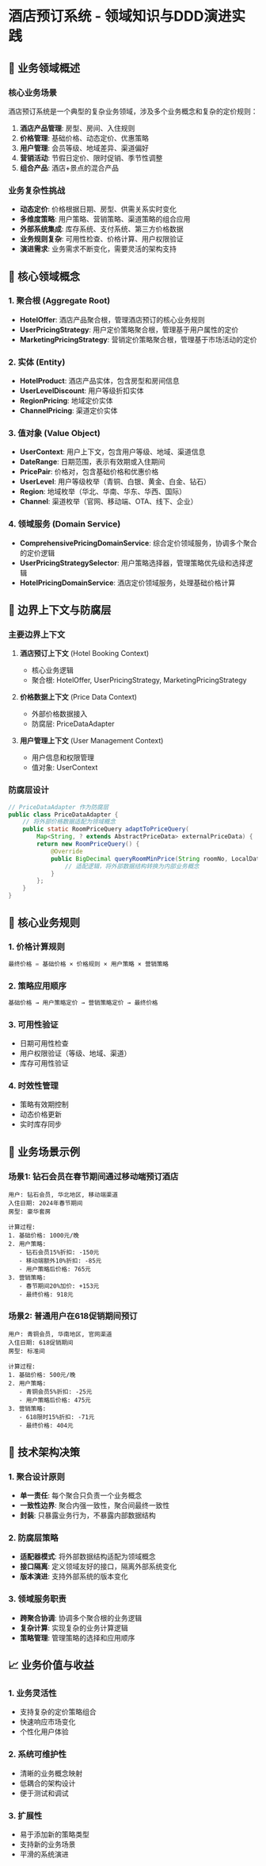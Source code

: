 # 酒店预订系统 - 领域知识与DDD演进实践

## 🏨 业务领域概述

### 核心业务场景
酒店预订系统是一个典型的复杂业务领域，涉及多个业务概念和复杂的定价规则：

1. **酒店产品管理**: 房型、房间、入住规则
2. **价格管理**: 基础价格、动态定价、优惠策略
3. **用户管理**: 会员等级、地域差异、渠道偏好
4. **营销活动**: 节假日定价、限时促销、季节性调整
5. **组合产品**: 酒店+景点的混合产品

### 业务复杂性挑战
- **动态定价**: 价格根据日期、房型、供需关系实时变化
- **多维度策略**: 用户策略、营销策略、渠道策略的组合应用
- **外部系统集成**: 库存系统、支付系统、第三方价格数据
- **业务规则复杂**: 可用性检查、价格计算、用户权限验证
- **演进需求**: 业务需求不断变化，需要灵活的架构支持

## 🎯 核心领域概念

### 1. 聚合根 (Aggregate Root)
- **HotelOffer**: 酒店产品聚合根，管理酒店预订的核心业务规则
- **UserPricingStrategy**: 用户定价策略聚合根，管理基于用户属性的定价
- **MarketingPricingStrategy**: 营销定价策略聚合根，管理基于市场活动的定价

### 2. 实体 (Entity)
- **HotelProduct**: 酒店产品实体，包含房型和房间信息
- **UserLevelDiscount**: 用户等级折扣实体
- **RegionPricing**: 地域定价实体
- **ChannelPricing**: 渠道定价实体

### 3. 值对象 (Value Object)
- **UserContext**: 用户上下文，包含用户等级、地域、渠道信息
- **DateRange**: 日期范围，表示有效期或入住期间
- **PricePair**: 价格对，包含基础价格和优惠价格
- **UserLevel**: 用户等级枚举（青铜、白银、黄金、白金、钻石）
- **Region**: 地域枚举（华北、华南、华东、华西、国际）
- **Channel**: 渠道枚举（官网、移动端、OTA、线下、企业）

### 4. 领域服务 (Domain Service)
- **ComprehensivePricingDomainService**: 综合定价领域服务，协调多个聚合的定价逻辑
- **UserPricingStrategySelector**: 用户策略选择器，管理策略优先级和选择逻辑
- **HotelPricingDomainService**: 酒店定价领域服务，处理基础价格计算

## 🔄 边界上下文与防腐层

### 主要边界上下文
1. **酒店预订上下文** (Hotel Booking Context)
   - 核心业务逻辑
   - 聚合根: HotelOffer, UserPricingStrategy, MarketingPricingStrategy

2. **价格数据上下文** (Price Data Context)
   - 外部价格数据接入
   - 防腐层: PriceDataAdapter

3. **用户管理上下文** (User Management Context)
   - 用户信息和权限管理
   - 值对象: UserContext

### 防腐层设计
```java
// PriceDataAdapter 作为防腐层
public class PriceDataAdapter {
    // 将外部价格数据适配为领域概念
    public static RoomPriceQuery adaptToPriceQuery(
        Map<String, ? extends AbstractPriceData> externalPriceData) {
        return new RoomPriceQuery() {
            @Override
            public BigDecimal queryRoomMinPrice(String roomNo, LocalDate day) {
                // 适配逻辑，将外部数据结构转换为内部业务概念
            }
        };
    }
}
```

## 🌟 核心业务规则

### 1. 价格计算规则
```java
最终价格 = 基础价格 × 价格规则 × 用户策略 × 营销策略
```

### 2. 策略应用顺序
```java
基础价格 → 用户策略定价 → 营销策略定价 → 最终价格
```

### 3. 可用性验证
- 日期可用性检查
- 用户权限验证（等级、地域、渠道）
- 库存可用性验证

### 4. 时效性管理
- 策略有效期控制
- 动态价格更新
- 实时库存同步

## 🎨 业务场景示例

### 场景1: 钻石会员在春节期间通过移动端预订酒店
```
用户: 钻石会员, 华北地区, 移动端渠道
入住日期: 2024年春节期间
房型: 豪华套房

计算过程:
1. 基础价格: 1000元/晚
2. 用户策略: 
   - 钻石会员15%折扣: -150元
   - 移动端额外10%折扣: -85元
   - 用户策略后价格: 765元
3. 营销策略:
   - 春节期间20%加价: +153元
   - 最终价格: 918元
```

### 场景2: 普通用户在618促销期间预订
```
用户: 青铜会员, 华南地区, 官网渠道
入住日期: 618促销期间
房型: 标准间

计算过程:
1. 基础价格: 500元/晚
2. 用户策略: 
   - 青铜会员5%折扣: -25元
   - 用户策略后价格: 475元
3. 营销策略:
   - 618限时15%折扣: -71元
   - 最终价格: 404元
```

## 🔧 技术架构决策

### 1. 聚合设计原则
- **单一责任**: 每个聚合只负责一个业务概念
- **一致性边界**: 聚合内强一致性，聚合间最终一致性
- **封装**: 只暴露业务行为，不暴露内部数据结构

### 2. 防腐层策略
- **适配器模式**: 将外部数据结构适配为领域概念
- **接口隔离**: 定义领域友好的接口，隔离外部系统变化
- **版本演进**: 支持外部系统的版本变化

### 3. 领域服务职责
- **跨聚合协调**: 协调多个聚合根的业务逻辑
- **复杂计算**: 实现复杂的业务计算逻辑
- **策略管理**: 管理策略的选择和应用顺序

## 📈 业务价值与收益

### 1. 业务灵活性
- 支持复杂的定价策略组合
- 快速响应市场变化
- 个性化用户体验

### 2. 系统可维护性
- 清晰的业务概念映射
- 低耦合的架构设计
- 便于测试和调试

### 3. 扩展性
- 易于添加新的策略类型
- 支持新的业务场景
- 平滑的系统演进